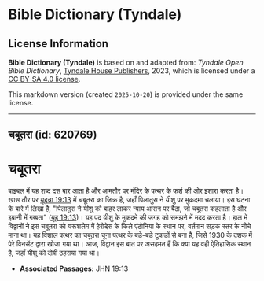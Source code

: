# Bible Dictionary (Tyndale)

## License Information

**Bible Dictionary (Tyndale)** is based on and adapted from: _Tyndale Open Bible Dictionary_, [Tyndale House Publishers](https://tyndaleopenresources.com/), 2023, which is licensed under a [CC BY-SA 4.0 license](https://creativecommons.org/licenses/by-sa/4.0/legalcode.en).

This markdown version (created `2025-10-20`) is provided under the same license.



--------------------------------

## चबूतरा (id: 620769)

चबूतरा
======

बाइबल में यह शब्द दस बार आता है और आमतौर पर मंदिर के पत्थर के फर्श की ओर इशारा करता है। खास तौर पर [यूहन्ना 19:13](https://ref.ly/John19:13) में चबूतरा का जिक्र है, जहाँ पिलातुस ने यीशु पर मुकदमा चलाया। इस घटना के बारे में लिखा है, "पिलातुस ने यीशु को बाहर लाकर न्याय आसन पर बैठा, जो चबूतरा कहलाता है और इब्रानी में गब्बता" ([यूह 19:13](https://ref.ly/John19:13))। यह पद यीशु के मुकदमे की जगह को समझने में मदद करता है। हाल में विद्वानों ने इस चबूतरा को यरूशलेम में हेरोदेस के किले एंटोनिया के स्थान पर, वर्तमान सड़क स्तर के नीचे माना था। यह विशाल पत्थर का चबूतरा चूना पत्थर के बड़े\-बड़े टुकड़ों से बना है, जिसे 1930 के दशक में पेरे विनसेंट द्वारा खोजा गया था। आज, विद्वान इस बात पर असहमत हैं कि क्या यह वही ऐतिहासिक स्थान है, जहाँ यीशु को दोषी ठहराया गया था।

* **Associated Passages:** JHN 19:13

